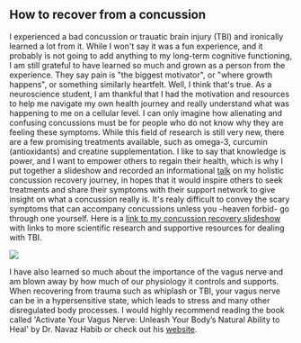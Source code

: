 ## How to recover from a concussion

I experienced a bad concussion or trauatic brain injury (TBI) and ironically learned a lot from it. While I won't say it was a fun experience, and it probably is not going to add anything to my long-term cognitive functioning, I am still grateful to have learned so much and grown as a person from the experience. They say pain is "the biggest motivator", or "where growth happens", or something similarly heartfelt. Well, I think that's true. As a neuroscience student, I am thankful that I had the motivation and resources to help me navigate my own health journey and really understand what was happening to me on a cellular level. I can only imagine how alienating and confusing concussions must be for people who do not know why they are feeling these symptoms. While this field of research is still very new, there are a few promising treatments available, such as omega-3, curcumin (antioxidants) and creatine supplementation.
I like to say that knowledge is power, and I want to empower others to regain their health, which is why I put together a slideshow and recorded an informational [talk](https://www.youtube.com/watch?v=xyRGOKo__q0&t=685s) on my holistic concussion recovery journey, in hopes that it would inspire others to seek treatments and share their symptoms with their support network  to give insight on what a concussion really is. It's realy difficult to convey the scary symptoms that can accompany concussions unless you -heaven forbid- go through one yourself. Here is a [link to my concussion recovery slideshow](https://docs.google.com/presentation/d/1O8699A8tJiSB8LyywPFCP7YTitBrif0VHjsIlTgR0tQ/edit?usp=sharing) with links to more scientific research and supportive resources for dealing with TBI.

![](https://media.giphy.com/media/3oEdv3ua6sShGVy51K/giphy.gif)

I have also learned so much about the importance of the vagus nerve and am blown away by how much of our physiology it controls and supports. When recovering from trauma such as whiplash or TBI, your vagus nerve can be in a hypersensitive state, which leads to stress and many other disregulated body processes.
I would highly recommend reading the book called 'Activate Your Vagus Nerve: Unleash Your Body’s Natural Ability to Heal' by Dr. Navaz Habib or check out his [website](http://drhabib.ca/2016/07/activate-vagus-nerve/).
